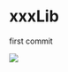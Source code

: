 # xxxLib
first commit

[![](https://jitpack.io/v/rlone1wolf/xxxLib.svg)](https://jitpack.io/#rlone1wolf/xxxLib)
